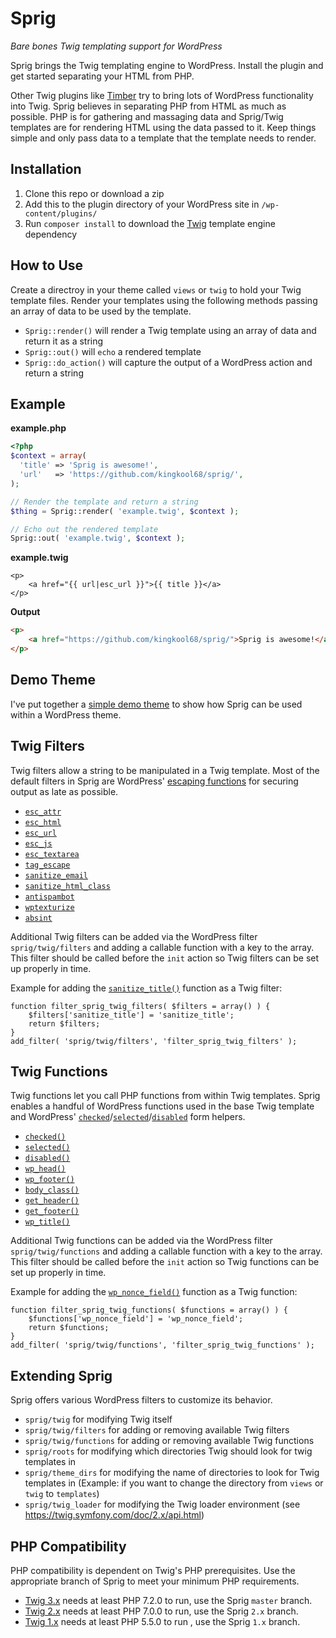 # Sprig
_Bare bones Twig templating support for WordPress_

Sprig brings the Twig templating engine to WordPress. Install the plugin and get started separating your HTML from PHP.

Other Twig plugins like [Timber](https://www.upstatement.com/timber/) try to bring lots of WordPress functionality into Twig. Sprig believes in separating PHP from HTML as much as possible. PHP is for gathering and massaging data and Sprig/Twig templates are for rendering HTML using the data passed to it. Keep things simple and only pass data to a template that the template needs to render.

## Installation

1. Clone this repo or download a zip
2. Add this to the plugin directory of your WordPress site in `/wp-content/plugins/`
3. Run `composer install` to download the [Twig](https://twig.symfony.com/) template engine dependency

## How to Use

Create a directroy in your theme called `views` or `twig` to hold your Twig template files. Render your templates using the following methods passing an array of data to be used by the template.

 - `Sprig::render()` will render a Twig template using an array of data and return it as a string
 - `Sprig::out()` will `echo` a rendered template
 - `Sprig::do_action()` will capture the output of a WordPress action and return a string

## Example

**example.php**

```php
<?php
$context = array(
  'title' => 'Sprig is awesome!',
  'url'   => 'https://github.com/kingkool68/sprig/',
);

// Render the template and return a string
$thing = Sprig::render( 'example.twig', $context );

// Echo out the rendered template
Sprig::out( 'example.twig', $context );
```

**example.twig**

```twig
<p>
	<a href="{{ url|esc_url }}">{{ title }}</a>
</p>
```

**Output**

```html
<p>
	<a href="https://github.com/kingkool68/sprig/">Sprig is awesome!</a>
</p>
```

## Demo Theme

I've put together a [simple demo theme](https://github.com/kingkool68/sprig-demo-theme) to show how Sprig can be used within a WordPress theme.

## Twig Filters

Twig filters allow a string to be manipulated in a Twig template. Most of the default filters in Sprig are WordPress' [escaping functions](https://developer.wordpress.org/themes/theme-security/data-sanitization-escaping/#escaping-securing-output) for securing output as late as possible.

 - [`esc_attr`](https://developer.wordpress.org/reference/functions/esc_attr/)
 - [`esc_html`](https://developer.wordpress.org/reference/functions/esc_html/)
 - [`esc_url`](https://developer.wordpress.org/reference/functions/esc_url/)
 - [`esc_js`](https://developer.wordpress.org/reference/functions/esc_js/)
 - [`esc_textarea`](https://developer.wordpress.org/reference/functions/esc_textarea/)
 - [`tag_escape`](https://developer.wordpress.org/reference/functions/tag_escape/)
 - [`sanitize_email`](https://developer.wordpress.org/reference/functions/sanitize_email/)
 - [`sanitize_html_class`](https://developer.wordpress.org/reference/functions/sanitize_html_class/)
 - [`antispambot`](https://developer.wordpress.org/reference/functions/antispambot/)
 - [`wptexturize`](https://developer.wordpress.org/reference/functions/wptexturize/)
 - [`absint`](https://developer.wordpress.org/reference/functions/absint/)

Additional Twig filters can be added via the WordPress filter `sprig/twig/filters` and adding a callable function with a key to the array. This filter should be called before the `init` action so Twig filters can be set up properly in time.

Example for adding the [`sanitize_title()`](https://developer.wordpress.org/reference/functions/sanitize_title/) function as a Twig filter:

```
function filter_sprig_twig_filters( $filters = array() ) {
	$filters['sanitize_title'] = 'sanitize_title';
	return $filters;
}
add_filter( 'sprig/twig/filters', 'filter_sprig_twig_filters' );
```

## Twig Functions

Twig functions let you call PHP functions from within Twig templates. Sprig enables a handful of WordPress functions used in the base Twig template and WordPress' [`checked`](https://developer.wordpress.org/reference/functions/checked/)/[`selected`](https://developer.wordpress.org/reference/functions/selected/)/[`disabled`](https://developer.wordpress.org/reference/functions/disabled/) form helpers.

 - [`checked()`](https://developer.wordpress.org/reference/functions/checked/)
 - [`selected()`](https://developer.wordpress.org/reference/functions/selected/)
 - [`disabled()`](https://developer.wordpress.org/reference/functions/disabled/)
 - [`wp_head()`](https://developer.wordpress.org/reference/functions/wp_head/)
 - [`wp_footer()`](https://developer.wordpress.org/reference/functions/wp_footer/)
 - [`body_class()`](https://developer.wordpress.org/reference/functions/body_class/)
 - [`get_header()`](https://developer.wordpress.org/reference/functions/get_header/)
 - [`get_footer()`](https://developer.wordpress.org/reference/functions/get_footer/)
 - [`wp_title()`](https://developer.wordpress.org/reference/functions/wp_title/)

Additional Twig functions can be added via the WordPress filter `sprig/twig/functions` and adding a callable function with a key to the array. This filter should be called before the `init` action so Twig functions can be set up properly in time.

Example for adding the [`wp_nonce_field()`](https://developer.wordpress.org/reference/functions/wp_nonce_field/) function as a Twig function:

```
function filter_sprig_twig_functions( $functions = array() ) {
	$functions['wp_nonce_field'] = 'wp_nonce_field';
	return $functions;
}
add_filter( 'sprig/twig/functions', 'filter_sprig_twig_functions' );
```

## Extending Sprig

Sprig offers various WordPress filters to customize its behavior.

 - `sprig/twig` for modifying Twig itself
 - `sprig/twig/filters` for adding or removing available Twig filters
 - `sprig/twig/functions` for adding or removing available Twig functions
 - `sprig/roots` for modifying which directories Twig should look for twig templates in
 - `sprig/theme_dirs` for modifying the name of directories to look for Twig templates in (Example: if you want to change the directory from `views` or `twig` to `templates`)
 - `sprig/twig_loader` for modifying the Twig loader environment (see <https://twig.symfony.com/doc/2.x/api.html>)

 ## PHP Compatibility

PHP compatibility is dependent on Twig's PHP prerequisites. Use the appropriate branch of Sprig to meet your minimum PHP requirements.

 - [Twig 3.x](https://twig.symfony.com/doc/3.x/intro.html) needs at least PHP 7.2.0 to run, use the Sprig `master` branch.
 - [Twig 2.x](https://twig.symfony.com/doc/2.x/intro.html) needs at least PHP 7.0.0 to run, use the Sprig `2.x` branch.
 - [Twig 1.x](https://twig.symfony.com/doc/1.x/intro.html) needs at least PHP 5.5.0 to run , use the Sprig `1.x` branch.
